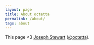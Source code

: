 ```yaml
---
layout: page
title: About octetta
permalink: /about/
tags: about
---
```


This page <3 [Joseph Stewart](http://octetta.com)
([@octetta](https://twitter.com/octetta)).
